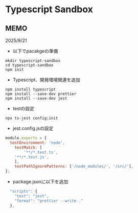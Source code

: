 # Typescript Sandbox

## MEMO

2025/9/21

- 以下でpacakgeの準備

```
mkdir typescript-sandbox
cd typescript-sandbox
npm init
```

- Typescript、開発環境関連を追加

```
npm install typescript
npm install --save-dev prettier
npm install --save-dev jest
```

- testの設定

```
npx ts-jest config:init
```

- jest.config.jsの設定
```js
module.exports = {
  testEnvironment: 'node',
	testMatch: [
		'**/*.test.ts',
    '**/*.test.js',  
	],
	testPathIgnorePatterns: ['/node_modules/', '/src/'],
};
```

- package.jsonに以下を追加

```js
  "scripts": {
    "test": "jest",
    "format": "prettier --write ."
  },
```


